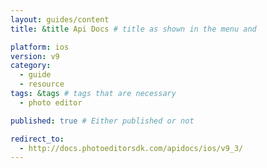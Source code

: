 ```yaml
---
layout: guides/content
title: &title Api Docs # title as shown in the menu and

platform: ios
version: v9
category:
  - guide
  - resource
tags: &tags # tags that are necessary
  - photo editor

published: true # Either published or not

redirect_to:
  - http://docs.photoeditorsdk.com/apidocs/ios/v9_3/
---
```

